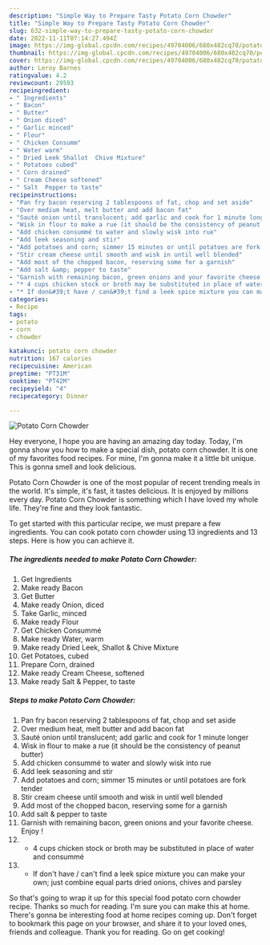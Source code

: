 ```yaml
---
description: "Simple Way to Prepare Tasty Potato Corn Chowder"
title: "Simple Way to Prepare Tasty Potato Corn Chowder"
slug: 632-simple-way-to-prepare-tasty-potato-corn-chowder
date: 2022-11-11T07:14:27.494Z
image: https://img-global.cpcdn.com/recipes/49704006/680x482cq70/potato-corn-chowder-recipe-main-photo.jpg
thumbnail: https://img-global.cpcdn.com/recipes/49704006/680x482cq70/potato-corn-chowder-recipe-main-photo.jpg
cover: https://img-global.cpcdn.com/recipes/49704006/680x482cq70/potato-corn-chowder-recipe-main-photo.jpg
author: Leroy Barnes
ratingvalue: 4.2
reviewcount: 29593
recipeingredient:
- " Ingredients"
- " Bacon"
- " Butter"
- " Onion diced"
- " Garlic minced"
- " Flour"
- " Chicken Consumm"
- " Water warm"
- " Dried Leek Shallot  Chive Mixture"
- " Potatoes cubed"
- " Corn drained"
- " Cream Cheese softened"
- " Salt  Pepper to taste"
recipeinstructions:
- "Pan fry bacon reserving 2 tablespoons of fat, chop and set aside"
- "Over medium heat, melt butter and add bacon fat"
- "Sauté onion until translucent; add garlic and cook for 1 minute longer"
- "Wisk in flour to make a rue (it should be the consistency of peanut butter)"
- "Add chicken consummé to water and slowly wisk into rue"
- "Add leek seasoning and stir"
- "Add potatoes and corn; simmer 15 minutes or until potatoes are fork tender"
- "Stir cream cheese until smooth and wisk in until well blended"
- "Add most of the chopped bacon, reserving some for a garnish"
- "Add salt &amp; pepper to taste"
- "Garnish with remaining bacon, green onions and your favorite cheese. Enjoy !"
- "* 4 cups chicken stock or broth may be substituted in place of water and consummé"
- "* If don&#39;t have / can&#39;t find a leek spice mixture you can make your own; just combine equal parts dried onions, chives and parsley"
categories:
- Recipe
tags:
- potato
- corn
- chowder

katakunci: potato corn chowder 
nutrition: 167 calories
recipecuisine: American
preptime: "PT31M"
cooktime: "PT42M"
recipeyield: "4"
recipecategory: Dinner

---
```



![Potato Corn Chowder](https://img-global.cpcdn.com/recipes/49704006/680x482cq70/potato-corn-chowder-recipe-main-photo.jpg)

Hey everyone, I hope you are having an amazing day today. Today, I'm gonna show you how to make a special dish, potato corn chowder. It is one of my favorites food recipes. For mine, I'm gonna make it a little bit unique. This is gonna smell and look delicious.

Potato Corn Chowder is one of the most popular of recent trending meals in the world. It's simple, it's fast, it tastes delicious. It is enjoyed by millions every day. Potato Corn Chowder is something which I have loved my whole life. They're fine and they look fantastic.




To get started with this particular recipe, we must prepare a few ingredients. You can cook potato corn chowder using 13 ingredients and 13 steps. Here is how you can achieve it.

<!--inarticleads1-->

##### The ingredients needed to make Potato Corn Chowder:

1. Get  Ingredients
1. Make ready  Bacon
1. Get  Butter
1. Make ready  Onion, diced
1. Take  Garlic, minced
1. Make ready  Flour
1. Get  Chicken Consummé
1. Make ready  Water, warm
1. Make ready  Dried Leek, Shallot &amp; Chive Mixture
1. Get  Potatoes, cubed
1. Prepare  Corn, drained
1. Make ready  Cream Cheese, softened
1. Make ready  Salt &amp; Pepper, to taste




<!--inarticleads2-->

##### Steps to make Potato Corn Chowder:

1. Pan fry bacon reserving 2 tablespoons of fat, chop and set aside
1. Over medium heat, melt butter and add bacon fat
1. Sauté onion until translucent; add garlic and cook for 1 minute longer
1. Wisk in flour to make a rue (it should be the consistency of peanut butter)
1. Add chicken consummé to water and slowly wisk into rue
1. Add leek seasoning and stir
1. Add potatoes and corn; simmer 15 minutes or until potatoes are fork tender
1. Stir cream cheese until smooth and wisk in until well blended
1. Add most of the chopped bacon, reserving some for a garnish
1. Add salt &amp; pepper to taste
1. Garnish with remaining bacon, green onions and your favorite cheese. Enjoy !
1. * 4 cups chicken stock or broth may be substituted in place of water and consummé
1. * If don&#39;t have / can&#39;t find a leek spice mixture you can make your own; just combine equal parts dried onions, chives and parsley




So that's going to wrap it up for this special food potato corn chowder recipe. Thanks so much for reading. I'm sure you can make this at home. There's gonna be interesting food at home recipes coming up. Don't forget to bookmark this page on your browser, and share it to your loved ones, friends and colleague. Thank you for reading. Go on get cooking!
